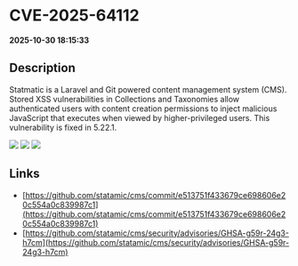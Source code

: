 # CVE-2025-64112

**2025-10-30 18:15:33**

## Description
Statmatic is a Laravel and Git powered content management system (CMS). Stored XSS vulnerabilities in Collections and Taxonomies allow authenticated users with content creation permissions to inject malicious JavaScript that executes when viewed by higher-privileged users. This vulnerability is fixed in 5.22.1.

![](https://img.shields.io/static/v1?label=Score&message=8.0&color=red)
![](https://img.shields.io/static/v1?label=Severity&message=HIGH&color=red)
![](https://img.shields.io/static/v1?label=CWE&message=XSS&color=green)

## Links
- [https://github.com/statamic/cms/commit/e513751f433679ce698606e20c554a0c839987c1](https://github.com/statamic/cms/commit/e513751f433679ce698606e20c554a0c839987c1)
- [https://github.com/statamic/cms/security/advisories/GHSA-g59r-24g3-h7cm](https://github.com/statamic/cms/security/advisories/GHSA-g59r-24g3-h7cm)
